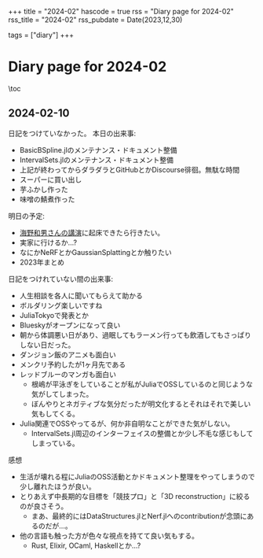 +++
title = "2024-02"
hascode = true
rss = "Diary page for 2024-02"
rss_title = "2024-02"
rss_pubdate = Date(2023,12,30)

tags = ["diary"]
+++

# Diary page for 2024-02

\toc

## 2024-02-10
日記をつけていなかった。
本日の出来事:

* BasicBSpline.jlのメンテナンス・ドキュメント整備
* IntervalSets.jlのメンテナンス・ドキュメント整備
* 上記が終わってからダラダラとGitHubとかDiscourse徘徊。無駄な時間
* スーパーに買い出し
* 芋ふかし作った
* 味噌の鯖煮作った

明日の予定:

* [海野和男さんの講演](https://www.goo.ne.jp/green/life/unno/diary/202402/1707544591.html)に起床できたら行きたい。
* 実家に行けるか…?
* なにかNeRFとかGaussianSplattingとか触りたい
* 2023年まとめ

日記をつけれていない間の出来事:

* 人生相談を各人に聞いてもらえて助かる
* ボルダリング楽しいですね
* JuliaTokyoで発表とか
* Blueskyがオープンになって良い
* 朝から体調悪い日があり、過眠してもラーメン行っても飲酒してもさっぱりしない日だった。
* ダンジョン飯のアニメも面白い
* メンクリ予約したが1ヶ月先である
* レッドブルーのマンガも面白い
  * 根嶋が平泳ぎをしていることが私がJuliaでOSSしているのと同じような気がしてしまった。
  * ぼんやりとネガティブな気分だったが明文化するとそれはそれで美しい気もしてくる。
* Julia関連でOSSやってるが、何か非自明なことができた気がしない。
  * IntervalSets.jl周辺のインターフェイスの整備とか少し不毛な感じもしてしまっている。

感想

* 生活が壊れる程にJuliaのOSS活動とかドキュメント整理をやってしまうので少し離れたほうが良い。
* とりあえず中長期的な目標を「競技プロ」と「3D reconstruction」に絞るのが良さそう。
  * まあ、最終的にはDataStructures.jlとNerf.jlへのcontributionが念頭にあるのだが…。
* 他の言語も触った方が色々な視点を持てて良い気もする。
  * Rust, Elixir, OCaml, Haskellとか…?
